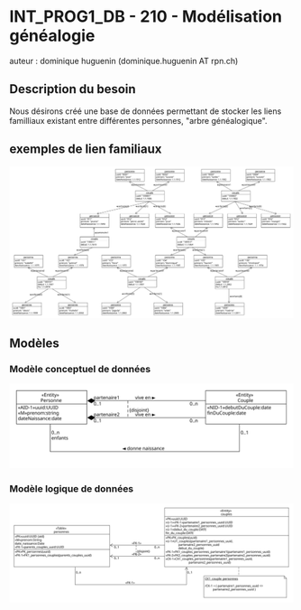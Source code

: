# INT\_PROG1\_DB - 210 - Modélisation généalogie

auteur : dominique huguenin (dominique.huguenin AT rpn.ch)

## Description du besoin

Nous désirons créé une base de données permettant de stocker les liens familliaux existant entre différentes personnes, "arbre généalogique". 

## exemples de lien familiaux

![diagramme d'objets](do-genealogie.svg)

## Modèles

### Modèle conceptuel de données

![modèle conceptuel](mcd-genealogie.svg)

### Modèle logique de données

![modèle logique](mld-genealogie.svg)
